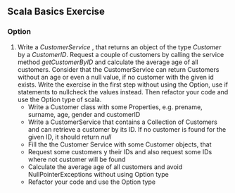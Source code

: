 ## Scala Basics Exercise
### Option

1. Write a _CustomerService_ , that returns an object of the type _Customer_ by a _CustomerID_.
   Request a couple of customers by calling the service method _getCustomerByID_ and calculate the average age of all customers.
   Consider that the CustomerService can return Customers without an age or even a null value, if no customer with the given id exists.
   Write the exercise in the first step without using the Option, use if statements to nullcheck the values instead.
   Then refactor your code and use the Option type of scala.
   - Write a Customer class with some Properties, e.g. prename, surname, age, gender and customerID
   - Write a CustomerService that contains a Collection of Customers and can retrieve a customer by its ID. If no customer is found for the      given ID, it should return _null_
   - Fill the the Customer Service with some Customer objects, that 
   - Request some customers y their IDs and also request some IDs where not customer will be found
   - Calculate the average age of all customers and avoid NullPointerExceptions without using Option type
   - Refactor your code and use the Option type 
